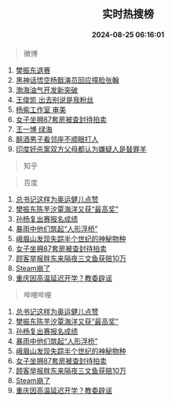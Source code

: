 <div align="center"><h2>实时热搜榜</h2><h4>2024-08-25 06:16:01</h4></div>

> 微博  

1. [樊振东退赛](https://s.weibo.com/weibo?q=%23%E6%A8%8A%E6%8C%AF%E4%B8%9C%E9%80%80%E8%B5%9B%23&t=31&band_rank=1&Refer=top)<br />
2. [黑神话悟空杨戬演员回应撞脸张翰](https://s.weibo.com/weibo?q=%23%E9%BB%91%E7%A5%9E%E8%AF%9D%E6%82%9F%E7%A9%BA%E6%9D%A8%E6%88%AC%E6%BC%94%E5%91%98%E5%9B%9E%E5%BA%94%E6%92%9E%E8%84%B8%E5%BC%A0%E7%BF%B0%23&t=31&band_rank=2&Refer=top)<br />
3. [渤海油气开发新突破](https://s.weibo.com/weibo?q=%23%E6%B8%A4%E6%B5%B7%E6%B2%B9%E6%B0%94%E5%BC%80%E5%8F%91%E6%96%B0%E7%AA%81%E7%A0%B4%23&t=31&band_rank=3&Refer=top)<br />
4. [王俊凯 出去别说是我粉丝](https://s.weibo.com/weibo?q=%E7%8E%8B%E4%BF%8A%E5%87%AF%20%E5%87%BA%E5%8E%BB%E5%88%AB%E8%AF%B4%E6%98%AF%E6%88%91%E7%B2%89%E4%B8%9D&t=31&band_rank=4&Refer=top)<br />
5. [杨紫工作室 审美](https://s.weibo.com/weibo?q=%E6%9D%A8%E7%B4%AB%E5%B7%A5%E4%BD%9C%E5%AE%A4%20%E5%AE%A1%E7%BE%8E&t=31&band_rank=5&Refer=top)<br />
6. [女子坐拥87套房被查封待拍卖](https://s.weibo.com/weibo?q=%23%E5%A5%B3%E5%AD%90%E5%9D%90%E6%8B%A587%E5%A5%97%E6%88%BF%E8%A2%AB%E6%9F%A5%E5%B0%81%E5%BE%85%E6%8B%8D%E5%8D%96%23&t=31&band_rank=6&Refer=top)<br />
7. [王一博 绿海](https://s.weibo.com/weibo?q=%E7%8E%8B%E4%B8%80%E5%8D%9A%20%E7%BB%BF%E6%B5%B7&t=31&band_rank=7&Refer=top)<br />
8. [醉酒男子看邻座不顺眼打人](https://s.weibo.com/weibo?q=%23%E9%86%89%E9%85%92%E7%94%B7%E5%AD%90%E7%9C%8B%E9%82%BB%E5%BA%A7%E4%B8%8D%E9%A1%BA%E7%9C%BC%E6%89%93%E4%BA%BA%23&t=31&band_rank=8&Refer=top)<br />
9. [印度奸杀案双方父母都认为嫌疑人是替罪羊](https://s.weibo.com/weibo?q=%23%E5%8D%B0%E5%BA%A6%E5%A5%B8%E6%9D%80%E6%A1%88%E5%8F%8C%E6%96%B9%E7%88%B6%E6%AF%8D%E9%83%BD%E8%AE%A4%E4%B8%BA%E5%AB%8C%E7%96%91%E4%BA%BA%E6%98%AF%E6%9B%BF%E7%BD%AA%E7%BE%8A%23&t=31&band_rank=9&Refer=top)<br />

> 知乎  


> 百度  

1. [总书记这样为奥运健儿点赞](https://www.baidu.com/s?wd=%E6%80%BB%E4%B9%A6%E8%AE%B0%E8%BF%99%E6%A0%B7%E4%B8%BA%E5%A5%A5%E8%BF%90%E5%81%A5%E5%84%BF%E7%82%B9%E8%B5%9E&sa=fyb_news&rsv_dl=fyb_news)<br />
2. [樊振东陈芋汐覃海洋又获“最高奖”](https://www.baidu.com/s?wd=%E6%A8%8A%E6%8C%AF%E4%B8%9C%E9%99%88%E8%8A%8B%E6%B1%90%E8%A6%83%E6%B5%B7%E6%B4%8B%E5%8F%88%E8%8E%B7%E2%80%9C%E6%9C%80%E9%AB%98%E5%A5%96%E2%80%9D&sa=fyb_news&rsv_dl=fyb_news)<br />
3. [孙杨复出赛报名成绩](https://www.baidu.com/s?wd=%E5%AD%99%E6%9D%A8%E5%A4%8D%E5%87%BA%E8%B5%9B%E6%8A%A5%E5%90%8D%E6%88%90%E7%BB%A9&sa=fyb_news&rsv_dl=fyb_news)<br />
4. [暴雨中他们筑起“人形浮桥”](https://www.baidu.com/s?wd=%E6%9A%B4%E9%9B%A8%E4%B8%AD%E4%BB%96%E4%BB%AC%E7%AD%91%E8%B5%B7%E2%80%9C%E4%BA%BA%E5%BD%A2%E6%B5%AE%E6%A1%A5%E2%80%9D&sa=fyb_news&rsv_dl=fyb_news)<br />
5. [峨眉山发现失踪半个世纪的神秘物种](https://www.baidu.com/s?wd=%E5%B3%A8%E7%9C%89%E5%B1%B1%E5%8F%91%E7%8E%B0%E5%A4%B1%E8%B8%AA%E5%8D%8A%E4%B8%AA%E4%B8%96%E7%BA%AA%E7%9A%84%E7%A5%9E%E7%A7%98%E7%89%A9%E7%A7%8D&sa=fyb_news&rsv_dl=fyb_news)<br />
6. [女子坐拥87套房被查封待拍卖](https://www.baidu.com/s?wd=%E5%A5%B3%E5%AD%90%E5%9D%90%E6%8B%A587%E5%A5%97%E6%88%BF%E8%A2%AB%E6%9F%A5%E5%B0%81%E5%BE%85%E6%8B%8D%E5%8D%96&sa=fyb_news&rsv_dl=fyb_news)<br />
7. [顾客举报胖东来隔夜三文鱼获赔10万](https://www.baidu.com/s?wd=%E9%A1%BE%E5%AE%A2%E4%B8%BE%E6%8A%A5%E8%83%96%E4%B8%9C%E6%9D%A5%E9%9A%94%E5%A4%9C%E4%B8%89%E6%96%87%E9%B1%BC%E8%8E%B7%E8%B5%9410%E4%B8%87&sa=fyb_news&rsv_dl=fyb_news)<br />
8. [Steam崩了](https://www.baidu.com/s?wd=Steam%E5%B4%A9%E4%BA%86&sa=fyb_news&rsv_dl=fyb_news)<br />
9. [重庆因高温延迟开学？教委辟谣](https://www.baidu.com/s?wd=%E9%87%8D%E5%BA%86%E5%9B%A0%E9%AB%98%E6%B8%A9%E5%BB%B6%E8%BF%9F%E5%BC%80%E5%AD%A6%EF%BC%9F%E6%95%99%E5%A7%94%E8%BE%9F%E8%B0%A3&sa=fyb_news&rsv_dl=fyb_news)<br />

> 哔哩哔哩  

1. [总书记这样为奥运健儿点赞](https://www.baidu.com/s?wd=%E6%80%BB%E4%B9%A6%E8%AE%B0%E8%BF%99%E6%A0%B7%E4%B8%BA%E5%A5%A5%E8%BF%90%E5%81%A5%E5%84%BF%E7%82%B9%E8%B5%9E&sa=fyb_news&rsv_dl=fyb_news)<br />
2. [樊振东陈芋汐覃海洋又获“最高奖”](https://www.baidu.com/s?wd=%E6%A8%8A%E6%8C%AF%E4%B8%9C%E9%99%88%E8%8A%8B%E6%B1%90%E8%A6%83%E6%B5%B7%E6%B4%8B%E5%8F%88%E8%8E%B7%E2%80%9C%E6%9C%80%E9%AB%98%E5%A5%96%E2%80%9D&sa=fyb_news&rsv_dl=fyb_news)<br />
3. [孙杨复出赛报名成绩](https://www.baidu.com/s?wd=%E5%AD%99%E6%9D%A8%E5%A4%8D%E5%87%BA%E8%B5%9B%E6%8A%A5%E5%90%8D%E6%88%90%E7%BB%A9&sa=fyb_news&rsv_dl=fyb_news)<br />
4. [暴雨中他们筑起“人形浮桥”](https://www.baidu.com/s?wd=%E6%9A%B4%E9%9B%A8%E4%B8%AD%E4%BB%96%E4%BB%AC%E7%AD%91%E8%B5%B7%E2%80%9C%E4%BA%BA%E5%BD%A2%E6%B5%AE%E6%A1%A5%E2%80%9D&sa=fyb_news&rsv_dl=fyb_news)<br />
5. [峨眉山发现失踪半个世纪的神秘物种](https://www.baidu.com/s?wd=%E5%B3%A8%E7%9C%89%E5%B1%B1%E5%8F%91%E7%8E%B0%E5%A4%B1%E8%B8%AA%E5%8D%8A%E4%B8%AA%E4%B8%96%E7%BA%AA%E7%9A%84%E7%A5%9E%E7%A7%98%E7%89%A9%E7%A7%8D&sa=fyb_news&rsv_dl=fyb_news)<br />
6. [女子坐拥87套房被查封待拍卖](https://www.baidu.com/s?wd=%E5%A5%B3%E5%AD%90%E5%9D%90%E6%8B%A587%E5%A5%97%E6%88%BF%E8%A2%AB%E6%9F%A5%E5%B0%81%E5%BE%85%E6%8B%8D%E5%8D%96&sa=fyb_news&rsv_dl=fyb_news)<br />
7. [顾客举报胖东来隔夜三文鱼获赔10万](https://www.baidu.com/s?wd=%E9%A1%BE%E5%AE%A2%E4%B8%BE%E6%8A%A5%E8%83%96%E4%B8%9C%E6%9D%A5%E9%9A%94%E5%A4%9C%E4%B8%89%E6%96%87%E9%B1%BC%E8%8E%B7%E8%B5%9410%E4%B8%87&sa=fyb_news&rsv_dl=fyb_news)<br />
8. [Steam崩了](https://www.baidu.com/s?wd=Steam%E5%B4%A9%E4%BA%86&sa=fyb_news&rsv_dl=fyb_news)<br />
9. [重庆因高温延迟开学？教委辟谣](https://www.baidu.com/s?wd=%E9%87%8D%E5%BA%86%E5%9B%A0%E9%AB%98%E6%B8%A9%E5%BB%B6%E8%BF%9F%E5%BC%80%E5%AD%A6%EF%BC%9F%E6%95%99%E5%A7%94%E8%BE%9F%E8%B0%A3&sa=fyb_news&rsv_dl=fyb_news)<br />
